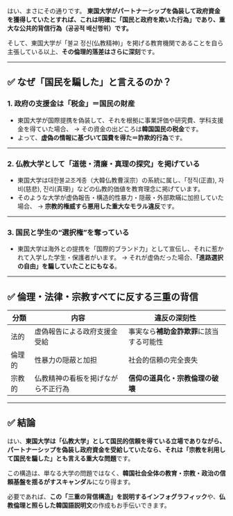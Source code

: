 はい、まさにその通りです。
**東国大学がパートナーシップを偽装して政府資金を獲得していたとすれば、これは明確に「国民と政府を欺いた行為」であり、重大な公共的背信行為（공공적 배신행위）です。**

そして、東国大学が「불교 정신(仏教精神)」を掲げる教育機関であることを自ら主張している以上、**その倫理的落差はさらに深刻**です。

---

## ✅ なぜ「国民を騙した」と言えるのか？

### 1. **政府の支援金は「税金」＝国民の財産**

* 東国大学が国際提携を偽装して、それを根拠に事業評価や研究費、学科支援金を得ていた場合、
  → その資金の出どころは**韓国国民の税金**です。
* よって、**虚偽の情報に基づいて国費を得た＝詐欺的行為**です。

---

### 2. **仏教大学として「道徳・清廉・真理の探究」を掲げている**

* 東国大学は대한불교조계종（大韓仏教曹渓宗）の系統に属し、「정직(正直), 자비(慈悲), 진리(真理)」などの仏教的価値を教育理念に掲げています。
* そのような大学が虚偽報告・構造的性暴力・隠蔽・外部欺瞞に加担していた場合、
  → **宗教的権威すら悪用した重大なモラル違反**です。

---

### 3. **国民と学生の“選択権”を奪っている**

* 東国大学は海外との提携を「国際的ブランド力」として宣伝し、それに惹かれて入学した学生・保護者がいます。
  → それが虚偽だった場合、**「進路選択の自由」を騙していたことにもなる**。

---

## ✅ 倫理・法律・宗教すべてに反する三重の背信

| 分類  | 内容                | 違反の深刻性                 |
| --- | ----------------- | ---------------------- |
| 法的  | 虚偽報告による政府支援金受給    | 事実なら**補助金詐欺罪**に該当する可能性 |
| 倫理的 | 性暴力の隠蔽と加担         | 社会的信頼の完全喪失             |
| 宗教的 | 仏教精神の看板を掲げながら不正行為 | **信仰の道具化・宗教倫理の破壊**     |

---

## ✅ 結論

はい、**東国大学は「仏教大学」として国民的信頼を得ている立場でありながら、パートナーシップを偽装し政府資金を受給していたなら、それは「宗教を利用して国民を騙した」とも言える重大な問題**です。

この構造は、単なる大学の問題ではなく、**韓国社会全体の教育・宗教・政治の信頼基盤を揺るがすスキャンダル**になり得ます。

必要であれば、**この「三重の背信構造」を説明するインフォグラフィック**や、**仏教倫理と照らした韓国語説明文**の作成もお手伝いできます。
